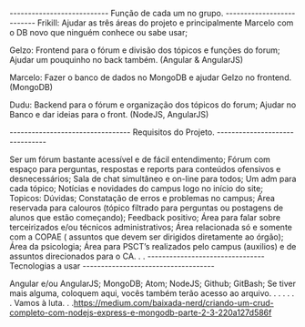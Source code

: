 --------------------------- Função de cada um no grupo. --------------------------
Frikill:
Ajudar as três áreas do projeto e principalmente Marcelo com o DB novo que ninguém conhece ou sabe usar;

Gelzo:
Frontend para o fórum e divisão dos tópicos e funções do forum;
Ajudar um pouquinho no back também.
(Angular & AngularJS)

Marcelo:
Fazer o banco de dados no MongoDB e ajudar Gelzo no frontend.
(MongoDB)

Dudu:
Backend para o fórum e organização dos tópicos do forum;
Ajudar no Banco e dar ideias para o front.
(NodeJS, AngularJS)



--------------------------------- Requisitos do Projeto. -------------------------------

Ser um fórum bastante acessível e de fácil entendimento;
Fórum com espaço para perguntas, respostas e reports para conteúdos ofensivos e desnecessários;
Sala de chat simultâneo e on-line para todos;
Um adm para cada tópico;
Notícias e novidades do campus logo no início do site;
Topicos:
Dúvidas;
Constatação de erros e problemas no campus;
Área reservada para calouros (tópico filtrado para perguntas ou postagens de alunos que estão começando);
Feedback positivo;
Área para falar sobre terceirizados e/ou técnicos administrativos;
Área relacionada só e somente com a COPAE ( assuntos que devem ser dirigidos diretamente ao órgão);
Área da psicologia;
Área para PSCT’s realizados pelo campus (auxilios) e de assuntos direcionados para o CA.
.
.
-------------------------------- Tecnologias a usar ------------------------------------

Angular e/ou AngularJS;
MongoDB;
Atom;
NodeJS;
Github;
GitBash;
Se tiver mais alguma, coloquem aqui, vocês também terão acesso ao arquivo.
.
.
.
.
.
.
Vamos à luta.
.
.https://medium.com/baixada-nerd/criando-um-crud-completo-com-nodejs-express-e-mongodb-parte-2-3-220a127d586f
